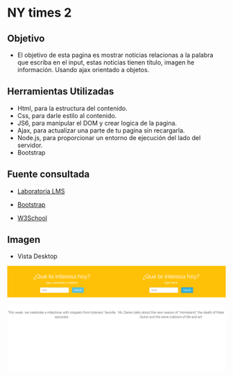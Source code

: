 # NY times 2

## Objetivo

- El objetivo de esta pagina es mostrar noticias relacionas a la palabra que escriba en el input, estas noticias tienen título, imagen he información. Usando ajax orientado a objetos.

## Herramientas Utilizadas

- Html, para la estructura del contenido.
- Css, para darle estilo al contenido.
- JS6, para manipular el DOM y crear logica de la pagina.
- Ajax, para actualizar una parte de tu pagina sin recargarla.
- Node.js, para proporcionar un entorno de ejecución del lado del servidor.
- Bootstrap

## Fuente consultada

- [Laboratoria LMS](https://lms.laboratoria.la/cohorts/lim-2018-01-bc-js-front-end-developer/courses/spa/02-asynchronous-js-request/00-opening)

- [Bootstrap](https://getbootstrap.com/docs/3.3/css/#forms)

- [W3School](https://www.netconsulting.es/blog/nodejs/)

## Imagen 

- Vista Desktop

![NY-times](public/assets/images/NY-time.png)

